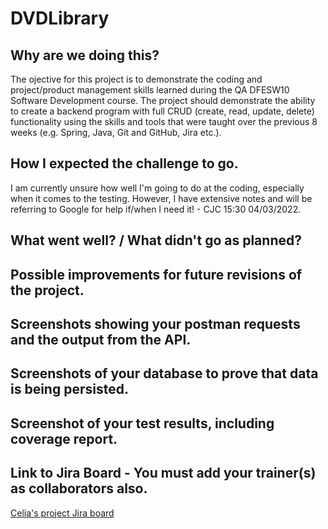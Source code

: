 # DVDLibrary

## Why are we doing this?
The ojective for this project is to demonstrate the coding and project/product management
skills learned during the QA DFESW10 Software Development course. The project should 
demonstrate the ability to create a backend program with full CRUD (create, read, update, 
delete) functionality using the skills and tools that were taught over the previous 
8 weeks (e.g. Spring, Java, Git and GitHub, Jira etc.).

## How I expected the challenge to go.
I am currently unsure how well I'm going to do at the coding, especially when it comes to 
the testing. However, I have extensive notes and will be referring to Google for help 
if/when I need it! - CJC 15:30 04/03/2022.  


## What went well? / What didn't go as planned?

## Possible improvements for future revisions of the project.

## Screenshots showing your postman requests and the output from the API.

## Screenshots of your database to prove that data is being persisted.

## Screenshot of your test results, including coverage report.

## Link to Jira Board - You must add your trainer(s) as collaborators also.
[Celia's project Jira board](https://celiacreaghan.atlassian.net/jira/software/projects/DL/boards/4/backlog)
